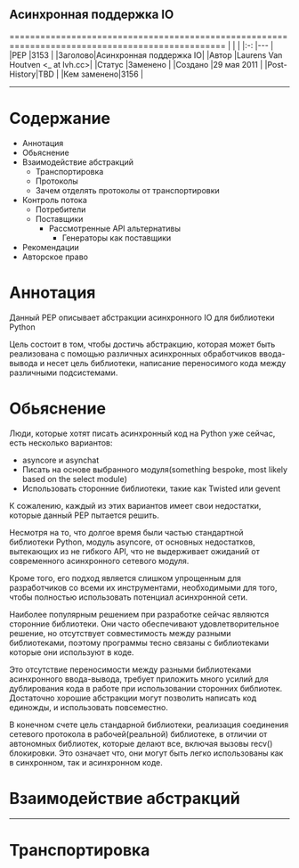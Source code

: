 ## Асинхронная поддержка IO ##
================================================================================================
|        |                        |
|:-:     |---                     |
|PEP     |3153                    |
|Заголово|Асинхронная поддержка IO|
|Автор   |Laurens Van Houtven <_ at lvh.cc>|
|Статус  |Заменено                |
|Создано |29 мая 2011             |
|Post-History|TBD                 |
|Кем заменено|3156                |

-----------------------------------------------------------------------------------------------
# Содержание #
* Аннотация
* Обьяснение
* Взаимодействие абстракций
  * Транспортировка
  * Протоколы
  * Зачем отделять протоколы от транспортировки
* Контроль потока
  * Потребители
  * Поставщики
    * Рассмотренные API альтернативы
      * Генераторы как поставщики
* Рекомендации
* Авторское право

# Аннотация #
Данный PEP описывает абстракции асинхронного IO для библиотеки Python

Цель состоит в том, чтобы достичь абстракцию, которая может быть реализована с помощью различных 
асинхронных обработчиков ввода-вывода и несет цель библиотеки, написание переносимого кода между различными 
подсистемами.

# Обьяснение #
Люди, которые хотят писать асинхронный код на Python уже сейчас, есть несколько вариантов:

* asyncore и asynchat
* Писать на основе выбранного модуля(something bespoke, most likely based on the select module)
* Использовать сторонние библиотеки, такие как Twisted или gevent

К сожалению, каждый из этих вариантов имеет свои недостатки, которые данный PEP пытается решить.

Несмотря на то, что долгое время были частью стандартной библиотеки Python, модуль asyncore, от основных 
недостатков, вытекающих из не гибкого API, что не выдерживает ожиданий от современного асинхронного 
сетевого модуля.

Кроме того, его подход является слишком упрощенным для разработчиков со всеми их инструментами, необходимыми 
для того, чтобы полностью использовать потенциал асинхронной сети.

Наиболее популярным решением при разработке сейчас являются сторонние библиотеки. Они часто обеспечивают 
удовлетворительное решение, но отсутствует совместимость между разными библиотеками, поэтому программы тесно 
связаны с библиотеками которые они используют в коде.
  
Это отсутствие переносимости между разными библиотеками асинхронного ввода-вывода, требует приложить много 
усилий для дублирования кода в работе при использовании сторонних библиотек. Достаточно хорошие абстракции могут 
позволить написать код единожды, и использовать повсеместно.

В конечном счете цель стандарной библиотеки, реализация соединения сетевого протокола в рабочей(реальной) библиотеке, 
 в отличии от автономных библиотек, которые делают все, включая вызовы recv() блокировки. Это означает что, 
 они могут быть легко использованы как в синхронном, так и асинхронном коде.
 
# Взаимодействие абстракций #
-----------------------------------------------------------------------------------------------------
# Транспортировка #

